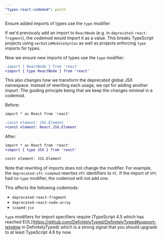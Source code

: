 ```yaml
---
"types-react-codemod": patch
---
```


Ensure added imports of types use the `type` modifier

If we'd previously add an import to `ReactNode` (e.g. in `deprecated-react-fragment`),
the codemod would import it as a value.
This breaks TypeScript projects using `verbatimModuleSyntax` as well as projects enforcing `type` imports for types.

Now we ensure new imports of types use the `type` modifier:

```diff
-import { ReactNode } from 'react'
+import { type ReactNode } from 'react'
```

This also changes how we transform the deprecated global JSX namespace.
Instead of rewriting each usage, we opt for adding another import.
The guiding principle being that we keep the changes minimal in a codemod.

Before:

```diff
import * as React from 'react'

-const element: JSX.Element
+const element: React.JSX.Element
```

After:

```diff
import * as React from 'react'
+import { type JSX } from 'react'

const element: JSX.Element
```

Note that rewriting of imports does not change the modifier.
For example, the `deprecated-vfc-codemod` rewrites `VFC` identifiers to `FC`.
If the import of `VFC` had no `type` modifier, the codemod will not add one.

This affects the following codemods:

- `deprecated-react-fragment`
- `deprecated-react-node-array`
- `scoped-jsx`

`type` modifiers for import specifiers require [TypeScript 4.5 which has reached EOL](https://github.com/DefinitelyTyped/DefinitelyTyped#support-window in DefinitelyTyped) which is a strong signal that you should upgrade to at least TypeScript 4.6 by now.
